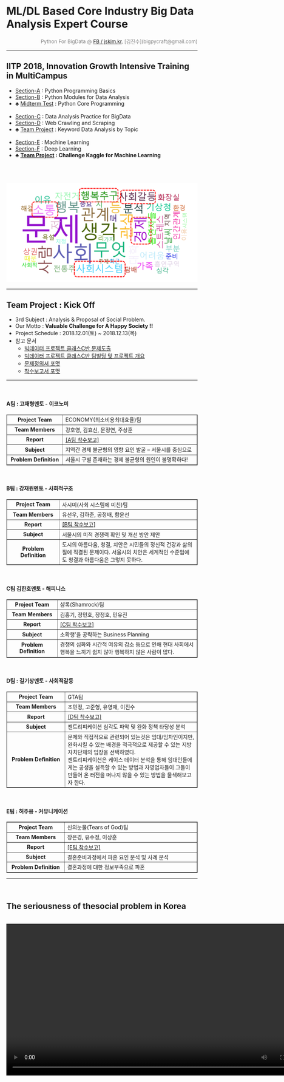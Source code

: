 
# ML/DL Based Core Industry Big Data Analysis Expert Course

<div align='right'><font size=2 color='gray'>Python For BigData @ <font color='blue'><a href='https://www.facebook.com/jskim.kr'>FB / jskim.kr</a></font>, [김진수](bigpycraft@gmail.com)</font></div>
<hr>

## IITP 2018, Innovation Growth Intensive Training in MultiCampus
>  
- [Section-A][link-A] : Python Programming Basics 
- [Section-B][link-B] : Python Modules for Data Analysis
- ♣ [Midterm Test][test10] : Python Core Programming <br/><br/>
- [Section-C][link-C] : Data Analysis Practice for BigData
- [Section-D][link-D] : Web Crawling and Scraping
- ♣ [Team Project][test11] : Keyword Data Analysis by Topic <br/><br/>
- [Section-E][link-E] : Machine Learning
- [Section-F][link-F] : Deep Learning
- ♣ <b>[Team Project][test12] : Challenge Kaggle for Machine Learning </b><br/><br/>
<br/><br/>
<div align="left"><img src="./images/wordcloud_social_problem.png"/></div>

[link-A]: https://github.com/bigpycraft/iitp18-multicampus/tree/master/section-A "Go Section-A"
[link-B]: https://github.com/bigpycraft/iitp18-multicampus/tree/master/section-B "Go Section-B"
[link-C]: https://github.com/bigpycraft/iitp18-multicampus/tree/master/section-C "Go Section-C"
[link-D]: https://github.com/bigpycraft/iitp18-multicampus/tree/master/section-D "Go Section-D"
[link-E]: https://github.com/bigpycraft/iitp18-multicampus/tree/master/section-E "Go Section-E"
[link-F]: https://github.com/bigpycraft/iitp18-multicampus/tree/master/section-F "Go Section-F"
[test10]: https://github.com/bigpycraft/iitp18-multicampus/tree/master/test-py10 "Go Test-10"
[test11]: https://github.com/bigpycraft/iitp18-multicampus/tree/master/test-py11 "Go Test-11"
[test12]: https://github.com/bigpycraft/iitp18-multicampus/tree/master/test-py12 "Go Test-12"



<hr>

## Team Project : Kick Off

* 3rd Subject : Analysis & Proposal of Social Problem.
* Our Motto : <b>Valuable Challenge for A Happy Society !! </b>
* Project Schedule : 2018.12.01(토) ~ 2018.12.13(목) 
* 참고 문서
    - <a href="./docu/IITP18_UNIT1_사회문제분석1.ppsm">빅데이터 프로젝트 클래스C반 문제도출</a>
    - <a href="./docu/IITP18_UNIT1_사회문제분석2.ppsm">빅데이터 프로젝트 클래스C반 팀빌딩 및 프로젝트 개요</a>
    - <a href="./docu/IITP18_UNIT1_문제정의서_포맷.pptx">문제정의서 포맷</a>
    - <a href="./docu/IITP18_UNIT1_착수보고서_포맷.docx">착수보고서 포맷</a>


<hr/>
<br/>
<h4>A팀 : 고재형멘토 - 이코노미</h4>
<table border=1>
	<tr>
		<td width="200"><div align="center"><b>Project Team</b></div></td>
		<td width="600"><div align="left" > ECONOMY(최소비용최대효율)팀</div></td>
	</tr>
	<tr>
		<td><div align="center"><b>Team Members</b></div></td>
		<td><div align="left" > 강호영, 김효신, 문정연, 주상훈</div></td>
	</tr>
	<tr>
		<td><div align="center"><b>Report</b></div></td>
		<td><div align="left" > <a href="report/IITP18_UNIT1_착수보고서_A팀.pdf">[A팀 착수보고]</a> </div></td>
	</tr>
	<tr>
		<td><div align="center"><b>Subject</b></div></td>
		<td><div align="left" >지역간 경제 불균형의 영향 요인 발굴 – 서울시를 중심으로</div></td>
	</tr>
	<tr>
		<td><div align="center"><b>Problem Definition</b></div></td>
		<td><div align="left" >서울시 구별 존재하는 경제 불균형의 원인이 불명확하다!</div></td>
	</tr>
</table>


<br/>
<h4>B팀 : 강재원멘토 - 사회적구조</h4>
<table border=1>
	<tr>
		<td width="200"><div align="center"><b>Project Team</b></div></td>
		<td width="800"><div align="left" > 사시미(사회 시스템에 미친)팀</div></td>
	</tr>
	<tr>
		<td><div align="center"><b>Team Members</b></div></td>
		<td><div align="left" > 유선우, 김하준, 공정배, 함윤선</div></td>
	</tr>
	<tr>
		<td><div align="center"><b>Report</b></div></td>
		<td><div align="left" > <a href="report/IITP18_UNIT1_착수보고서_B팀.pdf">[B팀 착수보고]</a> </div></td>
	</tr>
	<tr>
		<td><div align="center"><b>Subject</b></div></td>
		<td><div align="left" >서울시의 미적 경쟁력 확인 및 개선 방안 제안</div></td>
	</tr>
	<tr>
		<td><div align="center"><b>Problem Definition</b></div></td>
		<td><div align="left" >도시의 아름다움, 청결, 치안은 시민들의 정신적 건강과 삶의 질에 직결된 문제이다. 서울시의 치안은 세계적인 수준임에도 청결과 아름다움은 그렇지 못하다. </div></td>
	</tr>
</table>



<br/>
<h4>C팀 김한호멘토 - 해피니스</h4>
<table border=1>
	<tr>
		<td width="200"><div align="center"><b>Project Team</b></div></td>
		<td width="800"><div align="left" > 샴록(Shamrock)팀</div></td>
	</tr>
	<tr>
		<td><div align="center"><b>Team Members</b></div></td>
		<td><div align="left" > 김홍기, 정민호, 장정호, 민유진</div></td>
	</tr>
	<tr>
		<td><div align="center"><b>Report</b></div></td>
		<td><div align="left" > <a href="report/IITP18_UNIT1_착수보고서_C팀.pdf">[C팀 착수보고]</a> </div></td>
	</tr>
	<tr>
		<td><div align="center"><b>Subject</b></div></td>
		<td><div align="left" >소확행’을 공략하는 Business Planning</div></td>
	</tr>
	<tr>
		<td><div align="center"><b>Problem Definition</b></div></td>
		<td><div align="left" >경쟁의 심화와 시간적 여유의 감소 등으로 인해 현대 사회에서 행복을 느끼기 쉽지 않아 행복하지 않은 사람이 많다.</div></td>
	</tr>
</table>


<br/>
<h4>D팀 : 길기상멘토 - 사회적갈등</h4>
<table border=1>
	<tr>
		<td width="200"><div align="center"><b>Project Team</b></div></td>
		<td width="600"><div align="left" > GTA팀</div></td>
	</tr>
	<tr>
		<td><div align="center"><b>Team Members</b></div></td>
		<td><div align="left" > 조민정, 고준형, 유영재, 이진수</div></td>
	</tr>
	<tr>
		<td><div align="center"><b>Report</b></div></td>
		<td><div align="left" > <a href="report/IITP18_UNIT1_착수보고서_D팀.pdf">[D팀 착수보고]</a> </div></td>
	</tr>
	<tr>
		<td><div align="center"><b>Subject</b></div></td>
		<td><div align="left" >젠트리피케이션 심각도 파악 및 완화 정책 타당성 분석</div></td>
	</tr>
	<tr>
		<td><div align="center"><b>Problem Definition</b></div></td>
		<td><div align="left" >문제와 직접적으로 관련되어 있는것은 임대/임차인이지만, 완화시킬 수 있는 배경을 적극적으로 제공할 수 있는 지방자치단체의 입장을 선택하였다. <br/>젠트리피케이션은 케이스 데이터 분석을 통해 임대인들에게는 공생을 설득할 수 있는 방법과 자영업자들이 그들이 만들어 온 터전을 떠나지 않을 수 있는 방법을 물색해보고자 한다.</div></td>
	</tr>
</table>


<br/>
<h4>E팀 : 허주용 - 커뮤니케이션</h4>
<table border=1>
	<tr>
		<td width="200"><div align="center"><b>Project Team</b></div></td>
		<td width="600"><div align="left" > 신의눈물(Tears of God)팀</div></td>
	</tr>
	<tr>
		<td><div align="center"><b>Team Members</b></div></td>
		<td><div align="left" > 장은경, 유수정, 이상훈</div></td>
	</tr>
	<tr>
		<td><div align="center"><b>Report</b></div></td>
		<td><div align="left" > <a href="report/IITP18_UNIT1_착수보고서_E팀.pdf">[E팀 착수보고]</a> </div></td>
	</tr>
	<tr>
		<td><div align="center"><b>Subject</b></div></td>
		<td><div align="left" >결혼준비과정에서 파혼 요인 분석 및 사례 분석</div></td>
	</tr>
	<tr>
		<td><div align="center"><b>Problem Definition</b></div></td>
		<td><div align="left" >결혼과정에 대한 정보부족으로 파혼</div></td>
	</tr>
</table>


<hr/>
<br/>
<h2>The seriousness of thesocial problem in Korea</h2>
<br/>
<video src="media/social_problem.mp4" autoplay controls width="800">
<br>
<a href="https://htmlpreview.github.io/?https://github.com/bigpycraft/iitp18-multicampus/blob/master/unit-bpc01/media/social_problem.html">[PLAY]</a>

<hr>
<marquee><font size=3 color='brown'>The BigpyCraft find the information to design valuable society with Technology & Craft.</font></marquee>
<div align='right'><font size=2 color='gray'> &lt; The End &gt; </font></div>
